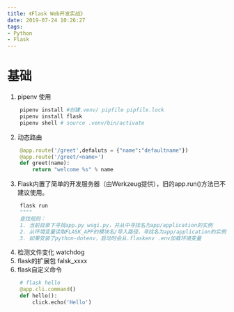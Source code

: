 ```yaml
---
title: 《Flask Web开发实战》
date: 2019-07-24 10:26:27
tags: 
- Python
- Flask
---
```

# 基础
1. pipenv 使用
``` python
    pipenv install #创建.venv/ pipfile pipfile.lock
    pipenv install flask
    pipenv shell # source .venv/bin/activate
```
2. 动态路由
```python
    @app.route('/greet',defaluts = {"name":"defaultname"})
    @app.route('/greet/<name>')
    def greet(name):
        return "welcome %s" % name
```
3. Flask内置了简单的开发服务器（由Werkzeug提供），旧的app.run()方法已不建议使用。
```python
    flask run
    """"
    查找规则：
    1. 当前目录下寻找app.py wsgi.py，并从中寻找名为app/application的实例
    2. 从环境变量读取FLASK_APP的模块名/导入路径，寻找名为app/application的实例
    3. 如果安装了python-dotenv，启动时会从.flaskenv .env加载环境变量
```
4. 检测文件变化 watchdog
5. flask的扩展包 falsk_xxxx
6. flask自定义命令
```python
    # flask hello
    @app.cli.command()
    def hello():
        click.echo('Hello')
```
